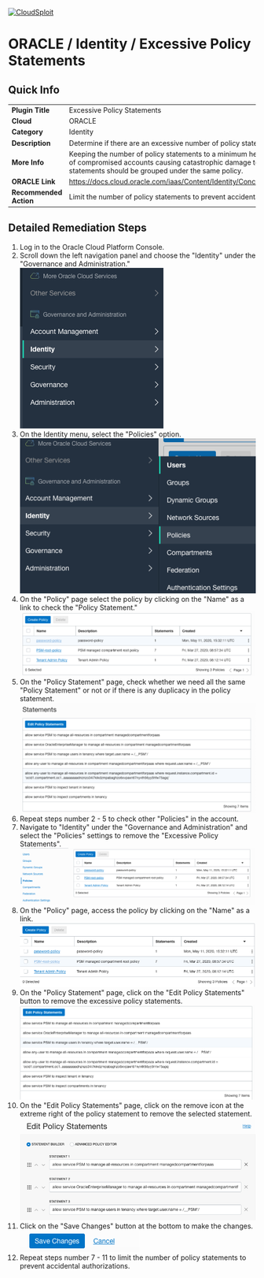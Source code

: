 [![CloudSploit](https://cloudsploit.com/img/logo-new-big-text-100.png "CloudSploit")](https://cloudsploit.com)

# ORACLE / Identity / Excessive Policy Statements

## Quick Info

| | |
|-|-|
| **Plugin Title** | Excessive Policy Statements |
| **Cloud** | ORACLE |
| **Category** | Identity |
| **Description** | Determine if there are an excessive number of policy statements in the account |
| **More Info** | Keeping the number of policy statements to a minimum helps reduce the chances of compromised accounts causing catastrophic damage to the account. Common statements should be grouped under the same policy.  |
| **ORACLE Link** | https://docs.cloud.oracle.com/iaas/Content/Identity/Concepts/policygetstarted.htm |
| **Recommended Action** | Limit the number of policy statements to prevent accidental authorizations |

## Detailed Remediation Steps
1. Log in to the Oracle Cloud Platform Console.
2. Scroll down the left navigation panel and choose the "Identity" under the "Governance and Administration." </br> <img src="/resources/oracle/identity/excessive-policy-statements/step2.png"/>
3. On the Identity menu, select the "Policies" option.</br> <img src="/resources/oracle/identity/excessive-policy-statements/step3.png"/>
4. On the "Policy" page select the policy by clicking on the "Name" as a link to check the "Policy Statement."</br> <img src="/resources/oracle/identity/excessive-policy-statements/step4.png"/>
5. On the "Policy Statement" page, check whether we need all the same "Policy Statement" or not or if there is any duplicacy in the policy statement.</br> <img src="/resources/oracle/identity/excessive-policy-statements/step5.png"/>
6. Repeat steps number 2 - 5 to check other "Policies" in the account.</br>
7. Navigate to "Identity" under the "Governance and Administration" and select the "Policies" settings to remove the "Excessive Policy Statements".</br> <img src="/resources/oracle/identity/excessive-policy-statements/step7.png"/>
8. On the "Policy" page, access the policy by clicking on the "Name" as a link.</br> <img src="/resources/oracle/identity/excessive-policy-statements/step8.png"/>
9. On the "Policy Statement" page, click on the "Edit Policy Statements" button to remove the excessive policy statements.</br> <img src="/resources/oracle/identity/excessive-policy-statements/step9.png"/>
10. On the "Edit Policy Statements" page, click on the remove icon at the extreme right of the policy statement to remove the selected statement. <img src="/resources/oracle/identity/excessive-policy-statements/step10.png"/>
11. Click on the "Save Changes" button at the bottom to make the changes.</br> <img src="/resources/oracle/identity/excessive-policy-statements/step11.png"/>
12. Repeat steps number 7 - 11 to limit the number of policy statements to prevent accidental authorizations.</br>

